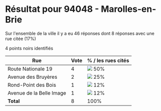 # Résultat pour 94048 - Marolles-en-Brie

Sur l'ensemble de la ville il y a eu 46 réponses dont 8 réponses avec une rue citée (17%)

4 points noirs identifiés

| Rue | Vote | % / les rues cités|
|-----|------|-------------------|
| Route Nationale 19 | 4 | <img src="../../img/bar_50.gif" />&nbsp;50%|
| Avenue des Bruyères | 2 | <img src="../../img/bar_25.gif" />&nbsp;25%|
| Rond-Point des Bois | 1 | <img src="../../img/bar_12.gif" />&nbsp;12%|
| Avenue de la Belle Image | 1 | <img src="../../img/bar_12.gif" />&nbsp;12%|
| **Total** | 8 | 100%|
